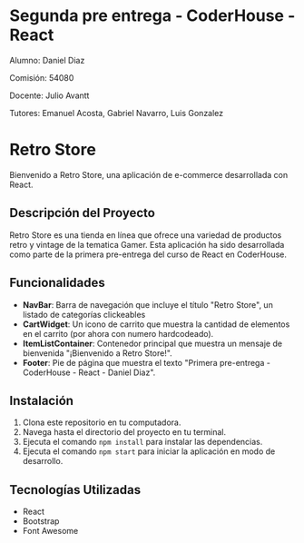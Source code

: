 # Segunda pre entrega - CoderHouse - React

Alumno: Daniel Diaz

Comisión: 54080

Docente: Julio Avantt

Tutores: Emanuel Acosta, Gabriel Navarro, Luis Gonzalez

# Retro Store

Bienvenido a Retro Store, una aplicación de e-commerce desarrollada con React.

## Descripción del Proyecto

Retro Store es una tienda en línea que ofrece una variedad de productos retro y vintage de la tematica Gamer. Esta aplicación ha sido desarrollada como parte de la primera pre-entrega del curso de React en CoderHouse.

## Funcionalidades

- **NavBar**: Barra de navegación que incluye el título "Retro Store", un listado de categorías clickeables
- **CartWidget**: Un icono de carrito que muestra la cantidad de elementos en el carrito (por ahora con numero hardcodeado).
- **ItemListContainer**: Contenedor principal que muestra un mensaje de bienvenida "¡Bienvenido a Retro Store!".
- **Footer**: Pie de página que muestra el texto "Primera pre-entrega - CoderHouse - React - Daniel Diaz".

## Instalación

1. Clona este repositorio en tu computadora.
2. Navega hasta el directorio del proyecto en tu terminal.
3. Ejecuta el comando `npm install` para instalar las dependencias.
4. Ejecuta el comando `npm start` para iniciar la aplicación en modo de desarrollo.

## Tecnologías Utilizadas

- React
- Bootstrap
- Font Awesome